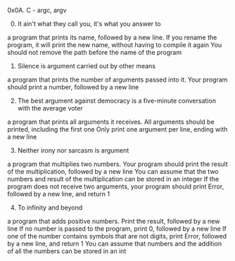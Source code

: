 0x0A. C - argc, argv

0. It ain't what they call you, it's what you answer to

a program that prints its name, followed by a new line.
If you rename the program, it will print the new name, without having to compile it again
You should not remove the path before the name of the program

1. Silence is argument carried out by other means

a program that prints the number of arguments passed into it.
Your program should print a number, followed by a new line

2. The best argument against democracy is a five-minute conversation with the average voter

a program that prints all arguments it receives.
All arguments should be printed, including the first one
Only print one argument per line, ending with a new line

3. Neither irony nor sarcasm is argument

a program that multiplies two numbers.
Your program should print the result of the multiplication, followed by a new line
You can assume that the two numbers and result of the multiplication can be stored in an integer
If the program does not receive two arguments, your program should print Error, followed by a new line, and return 1

4. To infinity and beyond

a program that adds positive numbers.
Print the result, followed by a new line
If no number is passed to the program, print 0, followed by a new line
If one of the number contains symbols that are not digits, print Error, followed by a new line, and return 1
You can assume that numbers and the addition of all the numbers can be stored in an int
